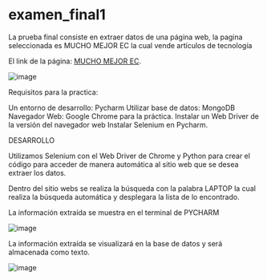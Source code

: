 # examen_final1
La prueba final consiste en extraer datos de una página web, la pagina seleccionada es MUCHO MEJOR EC la cual vende artículos de tecnología

El link de la página: [MUCHO MEJOR EC](https://www.muchomejorec.com/).

![image](https://github.com/davidona87/examen_final1/assets/140219605/f0454424-3cf1-4a61-8157-f2654683d36b)


Requisitos para la practica:

Un entorno de desarrollo: Pycharm
Utilizar base de datos: MongoDB
Navegador Web: Google Chrome para la práctica.
Instalar un Web Driver de la versión del navegador web
Instalar Selenium en Pycharm.

DESARROLLO

Utilizamos Selenium con el Web Driver de Chrome y Python para crear el código para acceder de manera automática al sitio web que se desea extraer los datos.

Dentro del sitio webs se realiza la búsqueda con la palabra LAPTOP la cual realiza la búsqueda automática y desplegara la lista de lo encontrado.

La información extraída se muestra en el terminal de PYCHARM 

![image](https://github.com/davidona87/examen_final1/assets/140219605/2a81b81f-fc77-40ee-8880-7171453cb0ec)


La información extraída se visualizará en la base de datos y será almacenada como texto.

![image](https://github.com/davidona87/examen_final1/assets/140219605/71df7752-d035-4868-b7e4-d68abf87d329)

